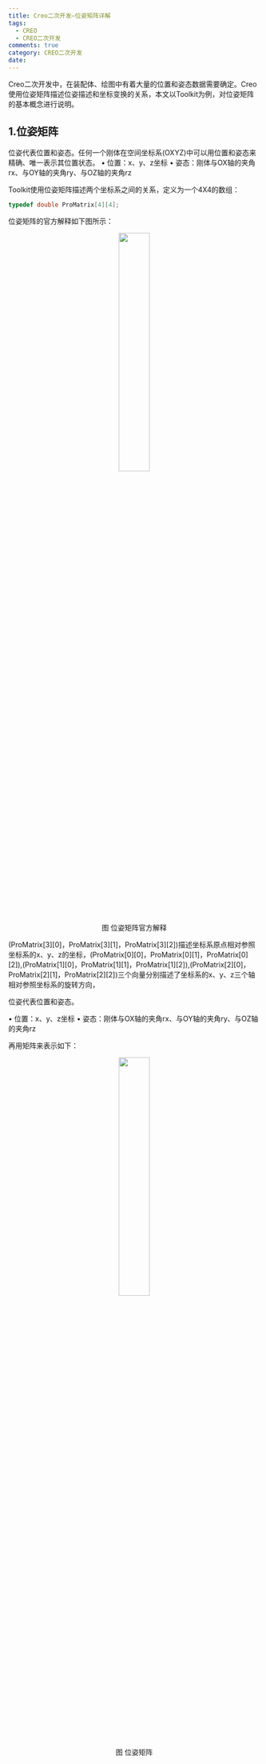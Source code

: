 ```yaml
---
title: Creo二次开发—位姿矩阵详解
tags:
  - CREO
  - CREO二次开发
comments: true
category: CREO二次开发
date:
---
```


Creo二次开发中，在装配体、绘图中有着大量的位置和姿态数据需要确定。Creo使用位姿矩阵描述位姿描述和坐标变换的关系，本文以Toolkit为例，对位姿矩阵的基本概念进行说明。


## 1.位姿矩阵





位姿代表位置和姿态。任何一个刚体在空间坐标系(OXYZ)中可以用位置和姿态来精确、唯一表示其位置状态。
• 位置：x、y、z坐标
• 姿态：刚体与OX轴的夹角rx、与OY轴的夹角ry、与OZ轴的夹角rz


Toolkit使用位姿矩阵描述两个坐标系之间的关系，定义为一个4X4的数组：

```cpp
typedef double ProMatrix[4][4];
```

位姿矩阵的官方解释如下图所示：

<div align="center">
    <img src="/img/proe/transformation_matrix.gif" style="width:35%" align="center"/>
    <p>图 位姿矩阵官方解释</p>
</div>




(ProMatrix[3][0]，ProMatrix[3][1]，ProMatrix[3][2])描述坐标系原点相对参照坐标系的x、y、z的坐标，(ProMatrix[0][0]，ProMatrix[0][1]，ProMatrix[0][2]),(ProMatrix[1][0]，ProMatrix[1][1]，ProMatrix[1][2]),(ProMatrix[2][0]，ProMatrix[2][1]，ProMatrix[2][2])三个向量分别描述了坐标系的x、y、z三个轴相对参照坐标系的旋转方向，


位姿代表位置和姿态。


• 位置：x、y、z坐标
• 姿态：刚体与OX轴的夹角rx、与OY轴的夹角ry、与OZ轴的夹角rz









再用矩阵来表示如下：



<div align="center">
    <img src="/img/proe/transformation_matrix.png" style="width:35%" align="center"/>
    <p>图 位姿矩阵</p>
</div>


